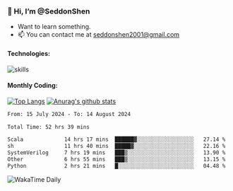### 👋 Hi, I’m @SeddonShen
- Want to learn something.
- 📫 You can contact me at seddonshen2001@gmail.com

#### Technologies:

![skills](https://skillicons.dev/icons?i=scala,js,html,css,bootstrap,jquery,c,cpp,cloudflare,django,docker,flask,git,github,githubactions,linux,latex,mysql,nodejs,ps,php,pr,py,raspberrypi,redis,unreal,v,vscode,vue,bash)

#### Monthly Coding:
[![Top Langs](https://github-readme-stats.vercel.app/api/top-langs?username=seddonshen&show_icons=true&locale=en&layout=compact&hide=html&langs_count=8)](https://github.com/SeddonShen/)
[![Anurag's github stats](https://github-readme-stats.vercel.app/api?username=SeddonShen&count_private=true&show_icons=true)](https://github.com/anuraghazra/github-readme-stats)
<!--START_SECTION:waka-->

```txt
From: 15 July 2024 - To: 14 August 2024

Total Time: 52 hrs 39 mins

Scala             14 hrs 17 mins  ██████▓░░░░░░░░░░░░░░░░░░   27.14 %
sh                11 hrs 40 mins  █████▓░░░░░░░░░░░░░░░░░░░   22.16 %
SystemVerilog     7 hrs 19 mins   ███▒░░░░░░░░░░░░░░░░░░░░░   13.90 %
Other             6 hrs 55 mins   ███▒░░░░░░░░░░░░░░░░░░░░░   13.15 %
Python            2 hrs 21 mins   █░░░░░░░░░░░░░░░░░░░░░░░░   04.48 %
```

<!--END_SECTION:waka-->

![WakaTime Daily](https://wakatime.com/share/@seddon2001/61a7e342-5f12-4fea-bf92-1fac161e97d6.svg)
<!---
SeddonShen/SeddonShen is a ✨ special ✨ repository because its `README.md` (this file) appears on your GitHub profile.
You can click the Preview link to take a look at your changes.
--->
